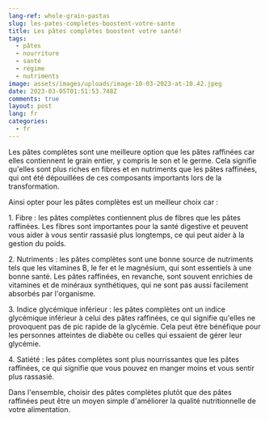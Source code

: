```yaml
---
lang-ref: whole-grain-pastas
slug: les-pates-completes-boostent-votre-sante
title: Les pâtes complètes boostent votre santé!
tags:
  - pâtes
  - nourriture
  - santé
  - régime
  - nutriments
image: assets/images/uploads/image-10-03-2023-at-10.42.jpeg
date: 2023-03-05T01:51:53.748Z
comments: true
layout: post
lang: fr
categories:
  - fr
---
```

Les pâtes complètes sont une meilleure option que les pâtes raffinées car elles contiennent le grain entier, y compris le son et le germe. Cela signifie qu'elles sont plus riches en fibres et en nutriments que les pâtes raffinées, qui ont été dépouillées de ces composants importants lors de la transformation.

Ainsi opter pour les pâtes complètes est un meilleur choix car :

1. Fibre : les pâtes complètes contiennent plus de fibres que les pâtes raffinées. Les fibres sont importantes pour la santé digestive et peuvent vous aider à vous sentir rassasié plus longtemps, ce qui peut aider à la gestion du poids.

2. Nutriments : les pâtes complètes sont une bonne source de nutriments tels que les vitamines B, le fer et le magnésium, qui sont essentiels à une bonne santé. Les pâtes raffinées, en revanche, sont souvent enrichies de vitamines et de minéraux synthétiques, qui ne sont pas aussi facilement absorbés par l'organisme.

3. Indice glycémique inférieur : les pâtes complètes ont un indice glycémique inférieur à celui des pâtes raffinées, ce qui signifie qu'elles ne provoquent pas de pic rapide de la glycémie. Cela peut être bénéfique pour les personnes atteintes de diabète ou celles qui essaient de gérer leur glycémie.

4. Satiété : les pâtes complètes sont plus nourrissantes que les pâtes raffinées, ce qui signifie que vous pouvez en manger moins et vous sentir plus rassasié.

Dans l'ensemble, choisir des pâtes complètes plutôt que des pâtes raffinées peut être un moyen simple d'améliorer la qualité nutritionnelle de votre alimentation.